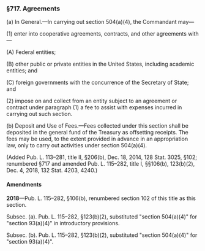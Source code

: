 ### §717. Agreements ###

(a) In General.—In carrying out section 504(a)(4), the Commandant may—

(1) enter into cooperative agreements, contracts, and other agreements with—

(A) Federal entities;

(B) other public or private entities in the United States, including academic entities; and

(C) foreign governments with the concurrence of the Secretary of State; and

(2) impose on and collect from an entity subject to an agreement or contract under paragraph (1) a fee to assist with expenses incurred in carrying out such section.

(b) Deposit and Use of Fees.—Fees collected under this section shall be deposited in the general fund of the Treasury as offsetting receipts. The fees may be used, to the extent provided in advance in an appropriation law, only to carry out activities under section 504(a)(4).

(Added Pub. L. 113–281, title II, §206(b), Dec. 18, 2014, 128 Stat. 3025, §102; renumbered §717 and amended Pub. L. 115–282, title I, §§106(b), 123(b)(2), Dec. 4, 2018, 132 Stat. 4203, 4240.)

#### Amendments ####

**2018**—Pub. L. 115–282, §106(b), renumbered section 102 of this title as this section.

Subsec. (a). Pub. L. 115–282, §123(b)(2), substituted "section 504(a)(4)" for "section 93(a)(4)" in introductory provisions.

Subsec. (b). Pub. L. 115–282, §123(b)(2), substituted "section 504(a)(4)" for "section 93(a)(4)".